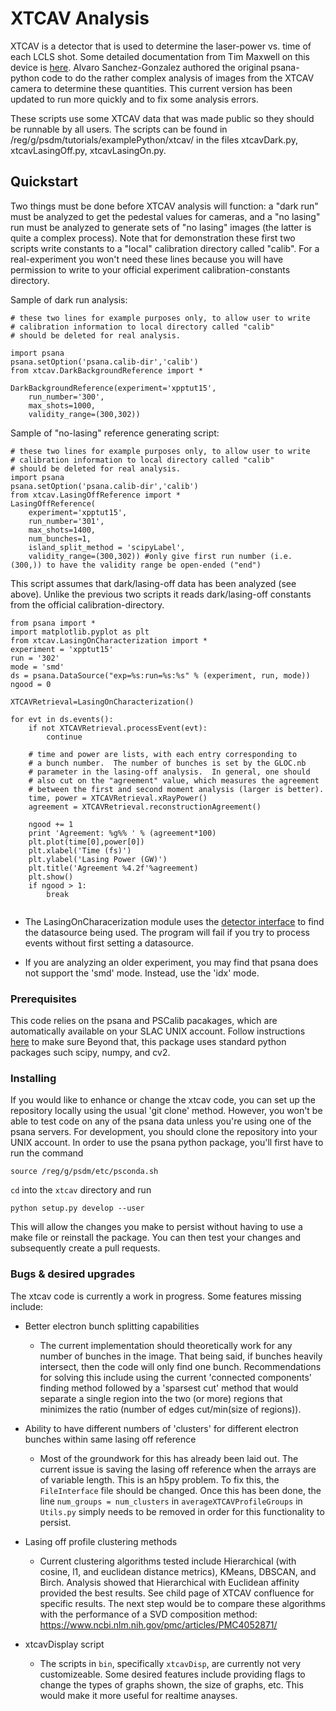 # XTCAV Analysis

XTCAV is a detector that is used to determine the laser-power vs. time of each LCLS shot.  Some detailed documentation from Tim Maxwell on this device is [here](https://confluence.slac.stanford.edu/display/PSDM/New+XTCAV+Documentation?preview=/181536250/181699034/xtcav-users-v0p4.pdf).  Alvaro Sanchez-Gonzalez authored the original psana-python code to do the rather complex analysis of images from the XTCAV camera to determine these quantities.  This current version has been updated to run more quickly and to fix some analysis errors.  

These scripts use some XTCAV data that was made public so they should be runnable by all users.  The scripts can be found in /reg/g/psdm/tutorials/examplePython/xtcav/ in the files xtcavDark.py, xtcavLasingOff.py, xtcavLasingOn.py.

## Quickstart

Two things must be done before XTCAV analysis will function: a "dark run" must be analyzed to get the pedestal values for cameras, and a "no lasing" run must be analyzed to generate sets of "no lasing" images (the latter is quite a complex process).  Note that for demonstration these first two scripts write constants to a "local" calibration directory called "calib".  For a real-experiment you won't need these lines because you will have permission to write to your official experiment calibration-constants directory.

Sample of dark run analysis:

```
# these two lines for example purposes only, to allow user to write
# calibration information to local directory called "calib"
# should be deleted for real analysis.

import psana
psana.setOption('psana.calib-dir','calib')
from xtcav.DarkBackgroundReference import *

DarkBackgroundReference(experiment='xpptut15', 
	run_number='300', 
	max_shots=1000,
	validity_range=(300,302))
```

Sample of "no-lasing" reference generating script:
```
# these two lines for example purposes only, to allow user to write
# calibration information to local directory called "calib"
# should be deleted for real analysis.
import psana
psana.setOption('psana.calib-dir','calib')
from xtcav.LasingOffReference import *
LasingOffReference(
	experiment='xpptut15',
	run_number='301',
	max_shots=1400,
	num_bunches=1,
	island_split_method = 'scipyLabel',
	validity_range=(300,302)) #only give first run number (i.e. (300,)) to have the validity range be open-ended ("end")

```


This script assumes that dark/lasing-off data has been analyzed (see above).  Unlike the previous two scripts it reads dark/lasing-off constants from the official calibration-directory. 

```
from psana import *
import matplotlib.pyplot as plt
from xtcav.LasingOnCharacterization import *
experiment = 'xpptut15'
run = '302'
mode = 'smd'
ds = psana.DataSource("exp=%s:run=%s:%s" % (experiment, run, mode))
ngood = 0

XTCAVRetrieval=LasingOnCharacterization() 

for evt in ds.events():
    if not XTCAVRetrieval.processEvent(evt):
        continue

    # time and power are lists, with each entry corresponding to
    # a bunch number.  The number of bunches is set by the GLOC.nb
    # parameter in the lasing-off analysis.  In general, one should
    # also cut on the "agreement" value, which measures the agreement
    # between the first and second moment analysis (larger is better).
    time, power = XTCAVRetrieval.xRayPower()  
    agreement = XTCAVRetrieval.reconstructionAgreement()

    ngood += 1
    print 'Agreement: %g%% ' % (agreement*100)
    plt.plot(time[0],power[0])
    plt.xlabel('Time (fs)')
    plt.ylabel('Lasing Power (GW)')
    plt.title('Agreement %4.2f'%agreement)
    plt.show()
    if ngood > 1: 
        break
    
```

* The LasingOnCharacerization module uses the [detector interface](https://confluence.slac.stanford.edu/pages/viewpage.action?pageId=205983617) to find the datasource being used. The program will fail if you try to process events without first setting a datasource.

* If you are analyzing an older experiment, you may find that psana does not support the 'smd' mode. Instead, use the 'idx' mode.


### Prerequisites

This code relies on the psana and PSCalib pacakages, which are automatically available on your SLAC UNIX account. Follow instructions [here](https://confluence.slac.stanford.edu/display/PSDM/psana+python+Setup) to make sure Beyond that, this package uses standard python packages such scipy, numpy, and cv2.


### Installing

If you would like to enhance or change the xtcav code, you can set up the repository locally using the usual 'git clone' method. However, you won't be able to test code on any of the psana data unless you're using one of the psana servers. For development, you should clone the repository into your UNIX account. In order to use the psana python package, you'll first have to run the command

```
source /reg/g/psdm/etc/psconda.sh
```
`cd` into the `xtcav` directory and run
```
python setup.py develop --user
```

This will allow the changes you make to persist without having to use a make file or reinstall the package. You can then test your changes and subsequently create a pull requests.

### Bugs & desired upgrades

The xtcav code is currently a work in progress. Some features missing include:

* Better electron bunch splitting capabilities
    * The current implementation should theoretically work for any number of bunches in the image. That being said, if bunches heavily intersect, then the code will only find one bunch. Recommendations for solving this include using the current 'connected components' finding method followed by a 'sparsest cut' method that would separate a single region into the two (or more) regions that minimizes the ratio (number of edges cut/min(size of regions)).

* Ability to have different numbers of 'clusters' for different electron bunches within same lasing off reference
    * Most of the groundwork for this has already been laid out. The current issue is saving the lasing off reference when the arrays are of variable length. This is an h5py problem. To fix this, the `FileInterface` file should be changed. Once this has been done, the line `num_groups = num_clusters` in `averageXTCAVProfileGroups` in `Utils.py` simply needs to be removed in order for this functionality to persist. 

* Lasing off profile clustering methods
    * Current clustering algorithms tested include Hierarchical (with cosine, l1, and euclidean distance metrics), KMeans, DBSCAN, and Birch. Analysis showed that Hierarchical with Euclidean affinity provided the best results. See child page of XTCAV confluence for specific results. The next step would be to compare these algorithms with the performance of a SVD composition method: <https://www.ncbi.nlm.nih.gov/pmc/articles/PMC4052871/>

* xtcavDisplay script
    * The scripts in `bin`, specifically `xtcavDisp`, are currently not very customizeable. Some desired features include providing flags to change the types of graphs shown, the size of graphs, etc. This would make it more useful for realtime anayses. 

